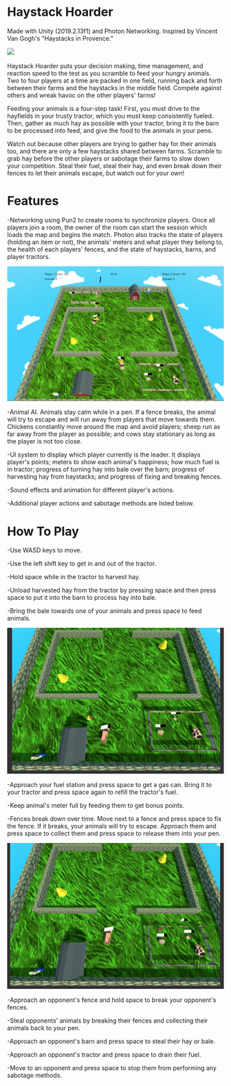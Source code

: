 # Haystack Hoarder

Made with Unity (2019.2.13f1) and Photon Networking. Inspired by Vincent Van Gogh's "Haystacks in Provence."

![](Images/Title.png)

Haystack Hoarder puts your decision making, time management, and reaction speed to the test as you scramble to feed your hungry animals. Two to four players at a time are packed in one field, running back and forth between their farms and the haystacks in the middle field. Compete against others and wreak havoc on the other players' farms!

Feeding your animals is a four-step task! First, you must drive to the hayfields in your trusty tractor, which you must keep consistently fueled. Then, gather as much hay as possible with your tractor, bring it to the barn to be processed into feed, and give the food to the animals in your pens. 

Watch out because other players are trying to gather hay for their animals too, and there are only a few haystacks shared between farms. Scramble to grab hay before the other players or sabotage their farms to slow down your competition. Steal their fuel, steal their hay, and even break down their fences to let their animals escape, but watch out for your own!

# Features

-Networking using Pun2 to create rooms to synchronize players. Once all players join a room, the owner of the room can start the session which loads the map and begins the match. Photon also tracks the state of players (holding an item or not), the animals' meters and what player they belong to, the health of each players' fences, and the state of haystacks, barns, and player tractors.

![](Images/TwoPlayer.png)

-Animal AI. Animals stay calm while in a pen. If a fence breaks, the animal will try to escape and will run away from players that move towards them. Chickens constantly move around the map and avoid players; sheep run as far away from the player as possible; and cows stay stationary as long as the player is not too close.

-UI system to display which player currently is the leader. It displays player's points; meters to show each animal's happiness; how much fuel is in tractor; progress of turning hay into bale over the barn; progress of harvesting hay from haystacks; and progress of fixing and breaking fences.

-Sound effects and animation for different player's actions.

-Additional player actions and sabotage methods are listed below.

# How To Play

-Use WASD keys to move.

-Use the left shift key to get in and out of the tractor.

-Hold space while in the tractor to harvest hay.

-Unload harvested hay from the tractor by pressing space and then press space to put it into the
barn to process hay into bale.

-Bring the bale towards one of your animals and press space to feed animals.

![](Images/Hay.png)

-Approach your fuel station and press space to get a gas can. Bring it to your tractor and press space again to refill the tractor's fuel.

-Keep animal's meter full by feeding them to get bonus points.

-Fences break down over time. Move next to a fence and press space to fix the fence. If it breaks, your animals will try to escape. Approach them and press space to collect them and press space to release them into your pen.

![](Images/Fence.png)

-Approach an opponent's fence and hold space to break your opponent's fences.

-Steal opponents' animals by breaking their fences and collecting their animals back to your pen.

-Approach an opponent's barn and press space to steal their hay or bale.

-Approach an opponent's tractor and press space to drain their fuel.

-Move to an opponent and press space to stop them from performing any sabotage methods.




